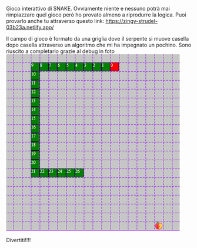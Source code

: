Gioco interattivo di SNAKE. Ovviamente niente e nessuno potrà mai rimpiazzare quel gioco però ho provato almeno a riprodurre la logica. Puoi provarlo anche tu attraverso questo link: https://zingy-strudel-03b23a.netlify.app/


Il campo di gioco è formato da una griglia dove il serpente si muove casella dopo casella attraverso un algoritmo che mi ha impegnato un pochino. Sono riuscito a completarlo grazie al debug in foto ![Screenshot del progetto](/img/debug.png)


Divertiti!!!!